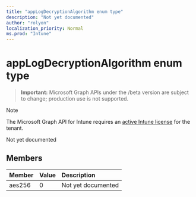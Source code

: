 ```yaml
---
title: "appLogDecryptionAlgorithm enum type"
description: "Not yet documented"
author: "rolyon"
localization_priority: Normal
ms.prod: "Intune"
---
```


# appLogDecryptionAlgorithm enum type

> **Important:** Microsoft Graph APIs under the /beta version are subject to change; production use is not supported.

> [!NOTE]
> The Microsoft Graph API for Intune requires an [active Intune license](https://go.microsoft.com/fwlink/?linkid=839381) for the tenant.

Not yet documented

## Members
|Member|Value|Description|
|:---|:---|:---|
|aes256|0|Not yet documented|





